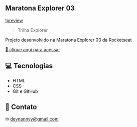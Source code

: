 ## Maratona Explorer 03

[!preview](./.github/preview.png)

> Trilha Explorer

Projeto desenvolvido na Maratona Explorer 03 da Rocketseat

[🔗 clique aqui para acessar](https://nannnyy.github.io/Maratona-Explorer-03/)

## 💻 Tecnologias

- HTML
- CSS
- Git e GitHub

## 📱 Contato

   ✉ devnannyy@gmail.com
